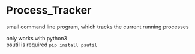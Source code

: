 # Process_Tracker
small command line program, which tracks the current running processes

only works with python3  
psutil is required `pip install psutil`
